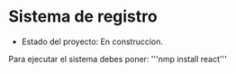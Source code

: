 <h1>Sistema de registro</h1>

- Estado del proyecto: En construccion.

Para ejecutar el sistema debes poner:
'''nmp install react'''

